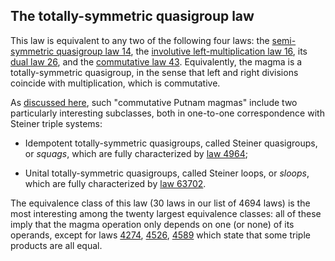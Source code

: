 ## The totally-symmetric quasigroup law

This law is equivalent to any two of the following four laws: the [semi-symmetric quasigroup law 14](https://teorth.github.io/equational_theories/implications/?14), the [involutive left-multiplication law 16](https://teorth.github.io/equational_theories/implications/?16), its [dual law 26](https://teorth.github.io/equational_theories/implications/?26), and the [commutative law 43](https://teorth.github.io/equational_theories/implications/?43).  Equivalently, the magma is a totally-symmetric quasigroup, in the sense that left and right divisions coincide with multiplication, which is commutative.

As [discussed here](https://leanprover.zulipchat.com/#narrow/channel/458659-Equational/topic/Simple.20and.20.28sub.29directly.20irreducible.20spectrum/near/494707714), such "commutative Putnam magmas" include two particularly interesting subclasses, both in one-to-one correspondence with Steiner triple systems:

- Idempotent totally-symmetric quasigroups, called Steiner quasigroups, or *squags*, which are fully characterized by [law 4964](https://teorth.github.io/equational_theories/implications/?4964);

- Unital totally-symmetric quasigroups, called Steiner loops, or *sloops*, which are fully characterized by [law 63702](https://teorth.github.io/equational_theories/implications/?63702).

The equivalence class of this law (30 laws in our list of 4694 laws) is the most interesting among the twenty largest equivalence classes: all of these imply that the magma operation only depends on one (or none) of its operands, except for laws [4274](https://teorth.github.io/equational_theories/implications/?4274), [4526](https://teorth.github.io/equational_theories/implications/?4526), [4589](https://teorth.github.io/equational_theories/implications/?4589) which state that some triple products are all equal.
